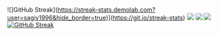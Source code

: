 ![]GitHub Streak](https://streak-stats.demolab.com?user=sagiv1996&hide_border=true)](https://git.io/streak-stats)
![](http://github-profile-summary-cards.vercel.app/api/cards/profile-details?username=sagiv1996&theme=algolia)
![](http://github-profile-summary-cards.vercel.app/api/cards/most-commit-language?username=sagiv1996&theme=algolia)
![](http://github-profile-summary-cards.vercel.app/api/cards/repos-per-language?username=sagiv1996&theme=algolia)
[![GitHub Streak](https://streak-stats.demolab.com?user=sagiv1996&hide_border=true)](https://git.io/streak-stats)

